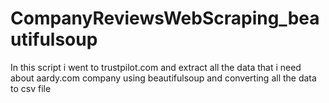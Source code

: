 # CompanyReviewsWebScraping_beautifulsoup
In this script i went to trustpilot.com and extract all the data that i need about aardy.com company using beautifulsoup and converting all the data to csv file
